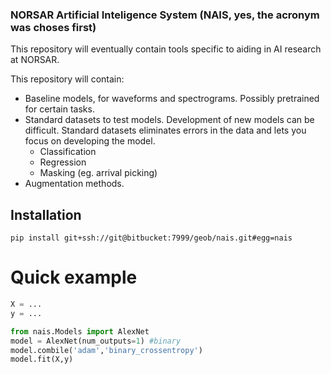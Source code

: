 ### NORSAR Artificial Inteligence System (NAIS, yes, the acronym was choses first)
This repository will eventually contain tools specific to aiding in AI research at NORSAR.

This repository will contain: 
* Baseline models, for waveforms and spectrograms. Possibly pretrained for certain tasks.
* Standard datasets to test models. Development of new models can be difficult. Standard datasets eliminates errors in the data and lets you focus on developing the model. 
  * Classification
  * Regression
  * Masking (eg. arrival picking)
* Augmentation methods.

## Installation
``pip install git+ssh://git@bitbucket:7999/geob/nais.git#egg=nais``

# Quick example

```python
X = ...
y = ...

from nais.Models import AlexNet
model = AlexNet(num_outputs=1) #binary 
model.combile('adam','binary_crossentropy')
model.fit(X,y)
```
